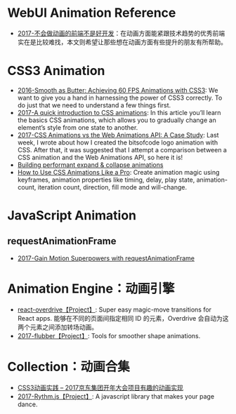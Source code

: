 
# WebUI Animation Reference

- [2017-不会做动画的前端不是好开发](https://parg.co/bL0)：在动画方面能紧跟技术趋势的优秀前端实在是比较难找，本文则希望让那些想在动画方面有些提升的朋友有所帮助。

# CSS3 Animation

- [2016-Smooth as Butter: Achieving 60 FPS Animations with CSS3](https://parg.co/bIT): We want to give you a hand in harnessing the power of CSS3 correctly. To do just that we need to understand a few things first.
- [2017-A quick introduction to CSS animations](https://parg.co/beF): In this article you’ll learn the basics CSS animations, which allows you to gradually change an element’s style from one state to another.
- [2017-CSS Animations vs the Web Animations API: A Case Study](https://bitsofco.de/css-animations-vs-the-web-animations-api/): Last week, I wrote about how I created the bitsofcode logo animation with CSS. After that, it was suggested that I attempt a comparison between a CSS animation and the Web Animations API, so here it is!
- [Building performant expand & collapse animations](https://parg.co/bCz)
- [How to Use CSS Animations Like a Pro](https://stories.jotform.com/how-to-use-css-animations-like-a-pro-dfacc1e97338#.2myk0rrar): Create animation magic using keyframes, animation properties like timing, delay, play state, animation-count, iteration count, direction, fill mode and will-change.

# JavaScript Animation
## requestAnimationFrame
- [2017-Gain Motion Superpowers with requestAnimationFrame](https://parg.co/bDt)

# Animation Engine：动画引擎
- [react-overdrive【Project】](https://github.com/berzniz/react-overdrive): Super easy magic-move transitions for React apps. 能够在不同的页面间指定相同 ID 的元素，Overdrive 会自动为这两个元素之间添加转场动画。
- [2017-flubber【Project】](https://github.com/veltman/flubber): Tools for smoother shape animations.

# Collection：动画合集
- [CSS3动画实践 – 2017京东集团开年大会项目有趣的动画实现](http://jdc.jd.com/archives/3337)
- [2017-Rythm.js【Project】](https://github.com/Okazari/Rythm.js): A javascript library that makes your page dance.